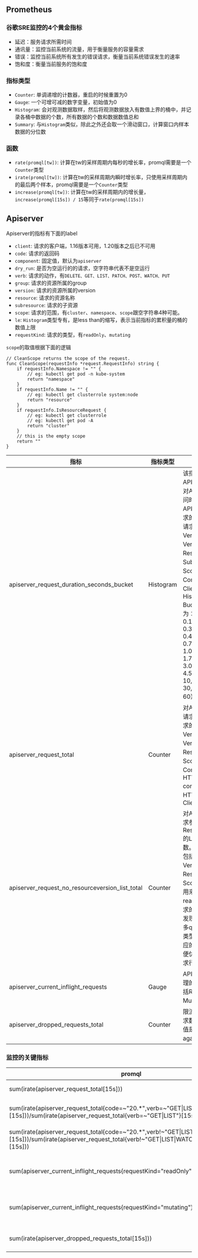 ## Prometheus

### 谷歌SRE监控的4个黄金指标
- 延迟：服务请求所需时间
- 通讯量：监控当前系统的流量，用于衡量服务的容量需求
- 错误：监控当前系统所有发生的错误请求，衡量当前系统错误发生的速率
- 饱和度：衡量当前服务的饱和度

### 指标类型

- ```Counter```: 单调递增的计数器，重启的时候重置为0
- ```Gauge```: 一个可增可减的数字变量，初始值为0
- ```Histogram```: 会对观测数据取样，然后将观测数据放入有数值上界的桶中，并记录各桶中数据的个数，所有数据的个数和数据数值总和
- ```Summary```: 与```Histogram```类似，除此之外还会取一个滑动窗口，计算窗口内样本数据的分位数

### 函数
- ```rate(promql[tw])```: 计算在tw的采样周期内每秒的增长率，promql需要是一个```Counter```类型
- ```irate(promql[tw])```: 计算在tw的采样周期内瞬时增长率，只使用采样周期内的最后两个样本，promql需要是一个```Counter```类型
- ```increase(promql[tw])```: 计算在tw的采样周期内的增长量，```increase(promql[15s]) / 15```等同于```rate(promql[15s])```

## Apiserver
Apiserver的指标有下面的label
- ```client```: 请求的客户端，1.16版本可用，1.20版本之后已不可用
- ```code```: 请求的返回码
- ```component```: 固定值，默认为```apiserver```
- ```dry_run```: 是否为空运行的的请求，空字符串代表不是空运行
- ```verb```: 请求的动作，有```DELETE、GET、LIST、PATCH、POST、WATCH、PUT```
- ```group```: 请求的资源所属的group
- ```version```: 请求的资源所属的version
- ```resource```: 请求的资源名称
- ```subresource```: 请求的子资源
- ```scope```: 请求的范围，有```cluster```、```namespace```、```scope```跟空字符串4种可能。
- ```le```: ```Histogram```类型专有，是less than的缩写，表示当前指标的累积量的桶的数值上限
- ```requestKind```: 请求的类型，有```readOnly```、```mutating```
    
```scope```的取值根据下面的逻辑
```golang
// CleanScope returns the scope of the request.
func CleanScope(requestInfo *request.RequestInfo) string {
    if requestInfo.Namespace != "" {
        // eg: kubectl get pod -n kube-system
        return "namespace"
    }
    if requestInfo.Name != "" {
        // eg: kubectl get clusterrole system:node
        return "resource"
    }
    if requestInfo.IsResourceRequest {
        // eg: kubectl get clusterrole
        // eg: kubectl get pod -A
        return "cluster"
    }
    // this is the empty scope
    return ""
}
```
| 指标                                            | 指标类型  | 指标说明                                                                                                                                                                                                                                                                                                                                                                                       |
|-------------------------------------------------|-----------|--------------------------------------------------------------------------------------------------------------------------------------------------------------------------------------------------------------------------------------------------------------------------------------------------------------------------------------------------------------------------------------------|
| apiserver_request_duration_seconds_bucket       | Histogram | 该指标用于统计APIServer客户端对APIServer的访问时延。对APIServer不同请求的时延分布。请求的维度包括Verb、Group、Version、Resource、Subresource、Scope、Component和Client。 Histogram Bucket的阈值为： {0.05, 0.1, 0.15, 0.2, 0.25, 0.3, 0.35, 0.4, 0.45, 0.5, 0.6, 0.7, 0.8, 0.9, 1.0, 1.25, 1.5, 1.75, 2.0, 2.5, 3.0, 3.5, 4.0, 4.5, 5, 6, 7, 8, 9, 10, 15, 20, 25, 30, 40, 50, 60}，单位：秒。                 |
| apiserver_request_total                         | Counter   | 对APIServer不同请求的计数。请求的维度包括Verb、Group、Version、Resource、Scope、Component、HTTP contentType、HTTP code和Client                                                                                                                                                                                                                                                                      |
| apiserver_request_no_resourceversion_list_total | Counter   | 对APIServer的请求参数中未配置ResourceVersion的LIST请求的计数。请求的维度包括Group、Version、Resource、Scope和Client。用来评估quorum read类型LIST请求的情况，用于发现是否存在过多quorum read类型LIST以及相应的客户端，以便优化客户端请求行为。                                                                                                                                                  |
| apiserver_current_inflight_requests             | Gauge     | APIServer当前处理的请求数。包括ReadOnly和Mutating两种。                                                                                                                                                                                                                                                                                                                                        |
| apiserver_dropped_requests_total                | Counter   | 限流丢弃掉的请求数。HTTP返回值是429 'Try again later'。                                                                                                                                                                                                                                                                                                                                        |
### 监控的关键指标
| promql                                                                                                                                                                           | 说明                            |
|----------------------------------------------------------------------------------------------------------------------------------------------------------------------------------|---------------------------------|
| sum(irate(apiserver_request_total[15s]))                                                                                                                                   | APIServer总QPS。                |
| sum(irate(apiserver_request_total{code=\~"20.*",verb=\~"GET\|LIST"}[15s]))/sum(irate(apiserver_request_total{verb=~"GET\|LIST"}[15s]))                                 | APIServer读请求成功率。         |
| sum(irate(apiserver_request_total{code=\~"20.*",verb!\~"GET\|LIST\|WATCH\|CONNECT"}[15s]))/sum(irate(apiserver_request_total{verb!~"GET\|LIST\|WATCH\|CONNECT"}[15s])) | APIServer写请求成功率。         |
| sum(apiserver_current_inflight_requests{requestKind="readOnly"})                                                                                                                 | APIServer当前在处理读请求数量。 |
| sum(apiserver_current_inflight_requests{requestKind="mutating"})                                                                                                                 | APIServer当前在处理写请求数量。 |
| sum(irate(apiserver_dropped_requests_total[15s]))                                                                                                                          | Dropped Request Rate。          |